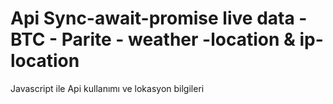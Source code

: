 # Api Sync-await-promise  live data - BTC - Parite - weather -location  & ip-location
Javascript ile Api kullanımı ve lokasyon bilgileri
